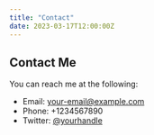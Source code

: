 ```yaml
---
title: "Contact"
date: 2023-03-17T12:00:00Z
---
```


## Contact Me

You can reach me at the following:

- Email: your-email@example.com
- Phone: +1234567890
- Twitter: [@yourhandle](https://twitter.com/yourhandle)

<!-- Add more contact information here -->
